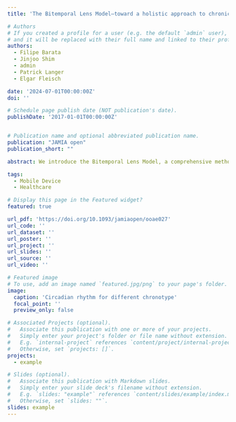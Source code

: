 ```yaml
---
title: 'The Bitemporal Lens Model—toward a holistic approach to chronic disease prevention with digital biomarkers'

# Authors
# If you created a profile for a user (e.g. the default `admin` user), write the username (folder name) here
# and it will be replaced with their full name and linked to their profile.
authors:
  - Filipe Barata
  - Jinjoo Shim
  - admin
  - Patrick Langer
  - Elgar Fleisch

date: '2024-07-01T00:00:00Z'
doi: ''

# Schedule page publish date (NOT publication's date).
publishDate: '2017-01-01T00:00:00Z'


# Publication name and optional abbreviated publication name.
publication: "JAMIA open"
publication_short: ""

abstract: We introduce the Bitemporal Lens Model, a comprehensive methodology for chronic disease prevention using digital biomarkers. The Bitemporal Lens Model integrates the change-point model, focusing on critical disease-specific parameters, and the recurrent-pattern model, emphasizing lifestyle and behavioral patterns, for early risk identification. By incorporating both the change-point and recurrent-pattern models, the Bitemporal Lens Model offers a comprehensive approach to preventive healthcare, enabling a more nuanced understanding of individual health trajectories, demonstrated through its application in cardiovascular disease prevention. We explore the benefits of the Bitemporal Lens Model, highlighting its capacity for personalized risk assessment through the integration of two distinct lenses. We also acknowledge challenges associated with handling intricate data across dual temporal dimensions, maintaining data integrity, and addressing ethical concerns pertaining to privacy and data protection. The Bitemporal Lens Model presents a novel approach to enhancing preventive healthcare effectiveness.

tags:
  - Mobile Device
  - Healthcare

# Display this page in the Featured widget?
featured: true

url_pdf: 'https://doi.org/10.1093/jamiaopen/ooae027'
url_code: ''
url_dataset: ''
url_poster: ''
url_project: ''
url_slides: ''
url_source: ''
url_video: ''

# Featured image
# To use, add an image named `featured.jpg/png` to your page's folder.
image:
  caption: 'Circadian rhythm for different chronotype'
  focal_point: ''
  preview_only: false

# Associated Projects (optional).
#   Associate this publication with one or more of your projects.
#   Simply enter your project's folder or file name without extension.
#   E.g. `internal-project` references `content/project/internal-project/index.md`.
#   Otherwise, set `projects: []`.
projects:
  - example

# Slides (optional).
#   Associate this publication with Markdown slides.
#   Simply enter your slide deck's filename without extension.
#   E.g. `slides: "example"` references `content/slides/example/index.md`.
#   Otherwise, set `slides: ""`.
slides: example
---
```

